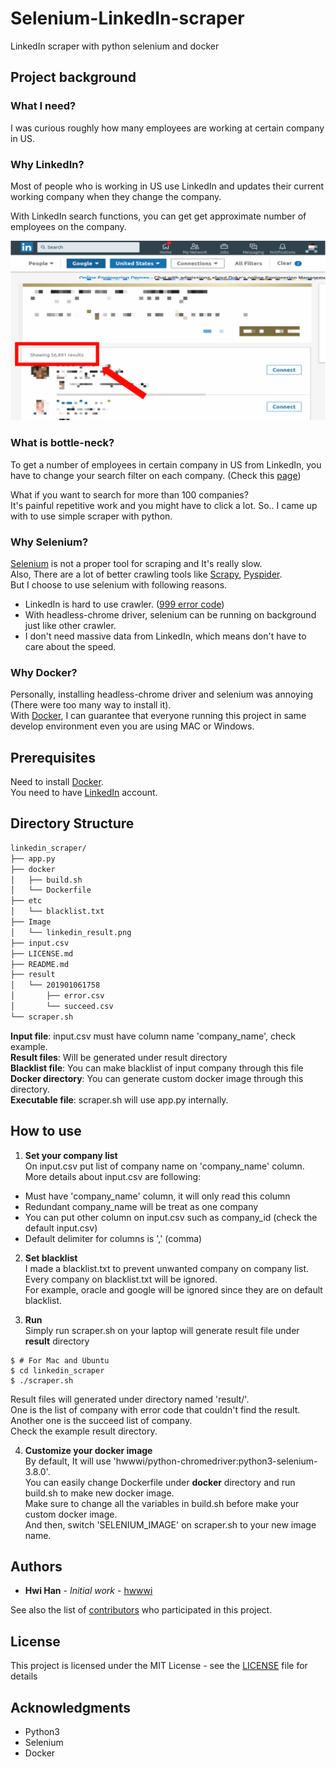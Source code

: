 # Selenium-LinkedIn-scraper

LinkedIn scraper with python selenium and docker

## Project background

### What I need?
I was curious roughly how many employees are working at certain company in US.

### Why LinkedIn?
Most of people who is working in US use LinkedIn and updates their current working company when they change the company.

With LinkedIn search functions, you can get get
approximate number of employees on the company.

![LinkedIn_Image](./Image/linkedin_result.png)

### What is bottle-neck?
To get a number of employees in certain company in US from LinkedIn, you have to change your search filter on each company. (Check this [page](https://www.linkedin.com/search/results/people/?origin=FACETED_SEARCH))

What if you want to search for more than 100 companies?  
It's painful repetitive work and you might have to click a lot.
So.. I came up with to use simple scraper with python.

### Why Selenium?
[Selenium](https://www.seleniumhq.org/) is not a proper tool for scraping and It's really slow.  
Also, There are a lot of better crawling tools like [Scrapy](https://scrapy.org/), [Pyspider](http://docs.pyspider.org/en/latest/).  
But I choose to use selenium with following reasons.

  * LinkedIn is hard to use crawler. ([999 error code](https://stackoverflow.com/questions/27231113/999-error-code-on-head-request-to-linkedin))
  * With headless-chrome driver, selenium can be running on background just like other crawler.
  * I don't need massive data from LinkedIn, which means don't have to care about the speed.

### Why Docker?
Personally, installing headless-chrome driver and selenium was annoying (There were too many way to install it).  
With [Docker](https://www.docker.com/), I can guarantee that everyone running this project in same develop environment even you are using MAC or Windows.

## Prerequisites

Need to install [Docker](https://hub.docker.com/search/?type=edition&offering=community).  
You need to have [LinkedIn](https://www.linkedin.com/) account.

## Directory Structure
```bash
linkedin_scraper/
├── app.py
├── docker
│   ├── build.sh
│   └── Dockerfile
├── etc
│   └── blacklist.txt
├── Image
│   └── linkedin_result.png
├── input.csv
├── LICENSE.md
├── README.md
├── result
│   └── 201901061758
│       ├── error.csv
│       └── succeed.csv
└── scraper.sh
```

**Input file**: input.csv must have column name 'company_name', check example.  
**Result files**: Will be generated under result directory  
**Blacklist file**: You can make blacklist of input company through this file  
**Docker directory**: You can generate custom docker image through this directory.  
**Executable file**: scraper.sh will use app.py internally.

## How to use
1. **Set your company list**  
On input.csv put list of company name on 'company_name' column.   
More details about input.csv are following:
 * Must have 'company_name' column, it will only read this column
 * Redundant company_name will be treat as one company
 * You can put other column on input.csv such as company_id (check the default input.csv)
 * Default delimiter for columns is ',' (comma)

2. **Set blacklist**  
I made a blacklist.txt to prevent unwanted company on company list.  
Every company on blacklist.txt will be ignored.  
For example, oracle and google will be ignored since they are on default blacklist.

3. **Run**  
Simply run scraper.sh on your laptop will generate result file under **result** directory
```
$ # For Mac and Ubuntu
$ cd linkedin_scraper
$ ./scraper.sh
```
Result files will generated under directory named 'result/<YearMonthDayHourMinute>'.  
One is the list of company with error code that couldn't find the result. Another one is the succeed list of company.  
Check the example result directory.

4. **Customize your docker image**  
By default, It will use 'hwwwi/python-chromedriver:python3-selenium-3.8.0'.  
You can easily change Dockerfile under **docker** directory and run build.sh to make new docker image.  
Make sure to change all the variables in build.sh before make your custom docker image.  
And then, switch 'SELENIUM_IMAGE' on scraper.sh to your new image name.


## Authors

* **Hwi Han** - *Initial work* - [hwwwi](https://github.com/hwwwi)

See also the list of [contributors](https://github.com/hwwwi/selenium-linkedin-scraper/contributors) who participated in this project.

## License

This project is licensed under the MIT License - see the [LICENSE](LICENSE.md) file for details

## Acknowledgments

* Python3
* Selenium
* Docker
